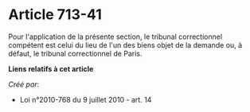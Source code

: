 # Article 713-41

Pour l'application de la présente section, le tribunal correctionnel compétent est celui du lieu de l'un des biens objet de
la demande ou, à défaut, le tribunal correctionnel de Paris.

**Liens relatifs à cet article**

_Créé par_:

  - Loi n°2010-768 du 9 juillet 2010 - art. 14
